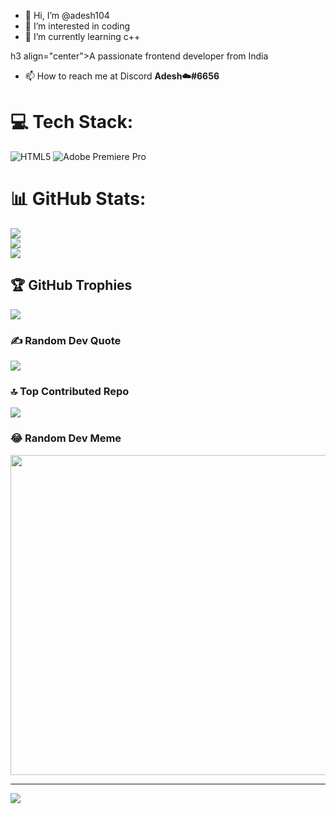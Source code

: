- 👋 Hi, I’m @adesh104
- 👀 I’m interested in coding
- 🌱 I’m currently learning c++
<!---
adesh104/adesh104 is a ✨ special ✨ repository because its `README.md` (this file) appears on your GitHub profile.
You can click the Preview link to take a look at your changes.
--->
h3 align="center">A passionate frontend developer from India</h3>

- 📫 How to reach me at Discord **Adesh☁️#6656**


# 💻 Tech Stack:
![HTML5](https://img.shields.io/badge/html5-%23E34F26.svg?style=plastic&logo=html5&logoColor=white) ![Adobe Premiere Pro](https://img.shields.io/badge/Adobe%20Premiere%20Pro-9999FF.svg?style=plastic&logo=Adobe%20Premiere%20Pro&logoColor=white)
# 📊 GitHub Stats:
![](https://github-readme-stats.vercel.app/api?username=adesh104&theme=dark&hide_border=false&include_all_commits=false&count_private=false)<br/>
![](https://github-readme-streak-stats.herokuapp.com/?user=adesh104&theme=dark&hide_border=false)<br/>
![](https://github-readme-stats.vercel.app/api/top-langs/?username=adesh104&theme=dark&hide_border=false&include_all_commits=false&count_private=false&layout=compact)

## 🏆 GitHub Trophies
![](https://github-profile-trophy.vercel.app/?username=adesh104&theme=dark&no-frame=false&no-bg=true&margin-w=4)

### ✍️ Random Dev Quote
![](https://quotes-github-readme.vercel.app/api?type=horizontal&theme=radical)

### 🔝 Top Contributed Repo
![](https://github-contributor-stats.vercel.app/api?username=adesh104&limit=5&theme=dark&combine_all_yearly_contributions=true)

### 😂 Random Dev Meme
<img src="https://rm.up.railway.app/" width="512px"/>

---
[![](https://visitcount.itsvg.in/api?id=adesh104&icon=0&color=0)](https://visitcount.itsvg.in)

<!-- Proudly created with GPRM ( https://gprm.itsvg.in ) -->
